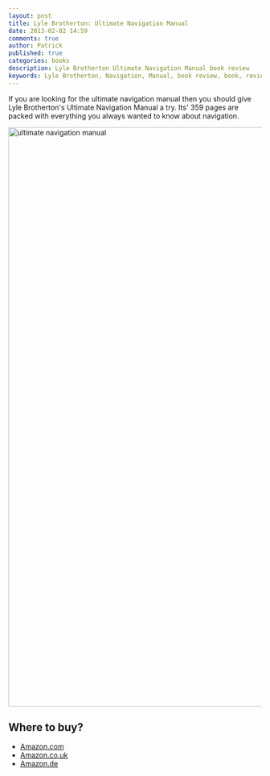 ```yaml
---
layout: post
title: Lyle Brotherton: Ultimate Navigation Manual
date: 2013-02-02 14:59
comments: true
author: Patrick
published: true
categories: books
description: Lyle Brotherton Ultimate Navigation Manual book review
keywords: Lyle Brotherton, Navigation, Manual, book review, book, review, hiking, outdoors
---
```

If you are looking for the ultimate navigation manual then you should give Lyle Brotherton's Ultimate Navigation Manual a try. Its' 359 pages are packed with everything you always wanted to know about navigation.

<a href="http://www.flickr.com/photos/90204224@N07/8418819529/" title="ultimate navigation manual"><img src="http://farm9.staticflickr.com/8094/8418819529_a498ea20fe_c.jpg" width="1150" alt="ultimate navigation manual"></a>

## Where to buy?
* <a href="http://www.amazon.com/gp/product/B005IH021M/ref=as_li_qf_sp_asin_il_tl?ie=UTF8&camp=1789&creative=9325&creativeASIN=B005IH021M&linkCode=as2&tag=hikeve-20" target="_blank">Amazon.com</a>
* <a href="http://www.amazon.co.uk/gp/product/0007424604/ref=as_li_qf_sp_asin_il_tl?ie=UTF8&camp=1634&creative=6738&creativeASIN=0007424604&linkCode=as2&tag=hikeve07-21" target="_blank">Amazon.co.uk</a>
* <a href="http://www.amazon.de/gp/product/0007424604/ref=as_li_qf_sp_asin_il_tl?ie=UTF8&camp=1638&creative=6742&creativeASIN=0007424604&linkCode=as2&tag=hikeve-21" target="_blank">Amazon.de</a></center></div></div></div>

